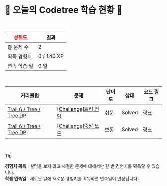# 🌲 오늘의 Codetree 학습 현황 🌲

<br />

| <span style="color:red;display:block;text-align:center;"> **성취도**</span> | 결과 |
|---|---|
| 총 문제 수 | 2 |
| 획득 경험치 | 0 / 140 XP |
| 연속 학습 일 | 0 일 |

<br />

|커리큘럼|문제|난이도|상태|코드 링크|
|---|---|---|---|---|
|[Trail 6 / Tree / Tree DP](https://www.codetree.ai/trail-info/intermediate-high/)|[[Challenge]트리 전달](https://www.codetree.ai/trails/complete/curated-cards/challenge-tree-forwarding/)|쉬움|Solved|[링크](https://github.com/LeeSY99/algo-studyy/blob/main/251101/%ED%8A%B8%EB%A6%AC%20%EC%A0%84%EB%8B%AC/tree-forwarding.py)|
|[Trail 6 / Tree / Tree DP](https://www.codetree.ai/trail-info/intermediate-high/)|[[Challenge]중앙 노드](https://www.codetree.ai/trails/complete/curated-cards/challenge-median-node/)|보통|Solved|[링크](https://github.com/LeeSY99/algo-studyy/blob/main/251101/%EC%A4%91%EC%95%99%20%EB%85%B8%EB%93%9C/median-node.py)|


<br />

> [!TIP]
> **경험치 획득** : 설명을 보지 않고 해결한 문제에 대해서만 한 번 경험치를 획득할 수 있습니다.  
> **학습 연속일** : 새로운 날에 새로운 경험치를 획득하면 연속일이 인정됩니다.

